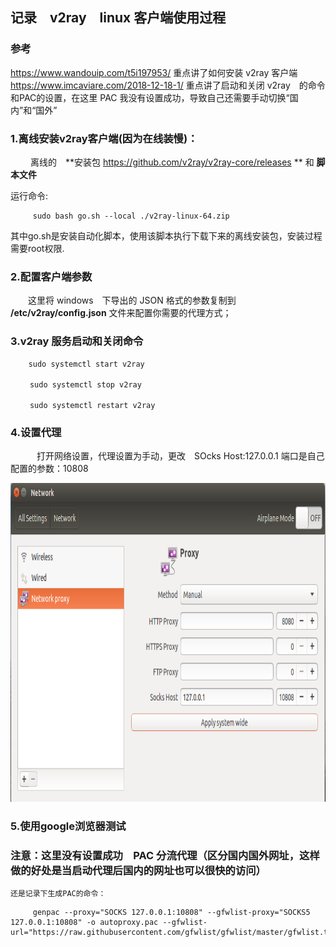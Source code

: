 ## 记录　v2ray　linux 客户端使用过程  
  
### 参考
https://www.wandouip.com/t5i197953/   重点讲了如何安装 v2ray 客户端  
https://www.imcaviare.com/2018-12-18-1/  重点讲了启动和关闭 v2ray　的命令和PAC的设置，在这里 PAC 我没有设置成功，导致自己还需要手动切换“国内”和“国外”  
  

### 1.离线安装v2ray客户端(因为在线装慢)：  
　　
   离线的　**安装包 https://github.com/v2ray/v2ray-core/releases ** 和 **脚本文件**  
  
   运行命令:  
   
```
     sudo bash go.sh --local ./v2ray-linux-64.zip  
```  
   
   其中go.sh是安装自动化脚本，使用该脚本执行下载下来的离线安装包，安装过程需要root权限.


### 2.配置客户端参数　　
　　这里将 windows　下导出的 JSON 格式的参数复制到　**/etc/v2ray/config.json** 文件来配置你需要的代理方式；

### 3.v2ray 服务启动和关闭命令  
```
    sudo systemctl start v2ray

　　 sudo systemctl stop v2ray

　 　sudo systemctl restart v2ray

```  
 ### 4.设置代理
　　　打开网络设置，代理设置为手动，更改　SOcks Host:127.0.0.1 端口是自己配置的参数：10808

<div align=center>
<img src="https://github.com/zhaoyuRobotics/OpenSourceFrameworkTestDemo/blob/master/v2ray/proxy.png" width="636" height="510" align=center/>
</div>



### 5.使用google浏览器测试


### 注意：这里没有设置成功　PAC 分流代理（区分国内国外网址，这样做的好处是当启动代理后国内的网址也可以很快的访问）
    还是记录下生成PAC的命令： 
 
```
     genpac --proxy="SOCKS 127.0.0.1:10808" --gfwlist-proxy="SOCKS5 127.0.0.1:10808" -o autoproxy.pac --gfwlist-url="https://raw.githubusercontent.com/gfwlist/gfwlist/master/gfwlist.txt"

```




